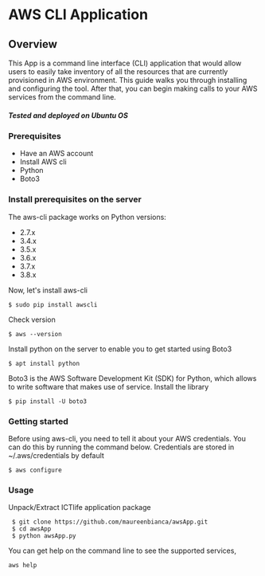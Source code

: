 # AWS CLI Application

## Overview
This App is a command line interface (CLI) application that would allow users to easily take inventory of all the resources that are currently provisioned in AWS environment. This guide walks you through installing and configuring the tool. After that, you can begin making calls to your AWS services from the command line.

##### Tested and deployed on Ubuntu OS

### Prerequisites

- Have an AWS account
- Install AWS cli
- Python
- Boto3

### Install prerequisites on the server

The aws-cli package works on Python versions:

- 2.7.x 
- 3.4.x
- 3.5.x
- 3.6.x 
- 3.7.x 
- 3.8.x 

Now, let's install aws-cli
```
$ sudo pip install awscli
```
Check version
```
$ aws --version
```
Install python on the server to enable you to get started using Boto3
```
$ apt install python
```
Boto3 is the AWS Software Development Kit (SDK) for Python, which allows to write software that makes use of service. Install the library
```
$ pip install -U boto3
```
### Getting started
Before using aws-cli, you need to tell it about your AWS credentials. You can do this by running the command below. Credentials are stored in ~/.aws/credentials by default

```
$ aws configure
```
### Usage

Unpack/Extract ICTlife application package
```
 $ git clone https://github.com/maureenbianca/awsApp.git
 $ cd awsApp
 $ python awsApp.py
  ``` 
 You can get help on the command line to see the supported services,
```
aws help
```
